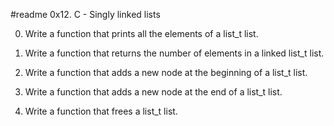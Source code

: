 #readme                 0x12. C - Singly linked lists


0.  Write a function that prints all the elements of a list_t list.

1.  Write a function that returns the number of elements in a linked list_t list.

2.  Write a function that adds a new node at the beginning of a list_t list.

3.  Write a function that adds a new node at the end of a list_t list.

4.  Write a function that frees a list_t list.
